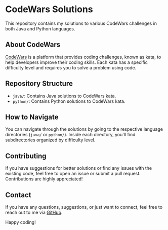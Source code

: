 # CodeWars Solutions

This repository contains my solutions to various CodeWars challenges in both Java and Python languages.

## About CodeWars

[CodeWars](https://www.codewars.com/) is a platform that provides coding challenges, known as kata, to help developers improve their coding skills. Each kata has a specific difficulty level and requires you to solve a problem using code.

## Repository Structure

- `java/`: Contains Java solutions to CodeWars kata.
- `python/`: Contains Python solutions to CodeWars kata.

## How to Navigate

You can navigate through the solutions by going to the respective language directories (`java/` or `python/`). Inside each directory, you'll find subdirectories organized by difficulty level.

## Contributing

If you have suggestions for better solutions or find any issues with the existing code, feel free to open an issue or submit a pull request. Contributions are highly appreciated!

## Contact

If you have any questions, suggestions, or just want to connect, feel free to reach out to me via [GitHub](https://github.com/git-sumana).

Happy coding!
